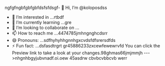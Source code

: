 ngfgfngbfgbfgbfdsfsfdsgf- 👋 Hi, I’m @koloposdss
- 👀 I’m interested in ...rtbdf
- 🌱 I’m currently learning ...gre
- 💞️ I’m looking to collaborate on ...
- 📫 How to reach me ...4474785jmhngnghcdsrr
- 😄 Pronouns: ...sdfhyhyhhgnnhgxcvdsfdfsrersdfds
- ⚡ Fun fact: ...dsfasdtrgrt
gr45886233zxcewfewewrvfd
You can click the Preview link to take a look at your changes.98ghmas66jmjmmjh
--->nhgnhbgyjubvnadf.oi.oew
45asdrw
cbvbcvbbcvb
werr
